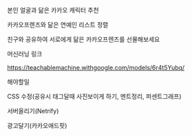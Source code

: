 본인 얼굴과 닮은 카카오 캐릭터 추천



카카오프렌즈와 닮은 연예인 리스트 정렬



친구와 공유하여 서로에게 닮은 카카오프렌즈를 선물해보세요



머신러닝 링크

https://teachablemachine.withgoogle.com/models/6r4t5Yubq/



해야할일

CSS 수정(공유시 태그달때 사진보이게 하기, 멘트정리, 퍼센트그래프)

서버올리기(Netrify)

광고달기(카카오애드핏)



